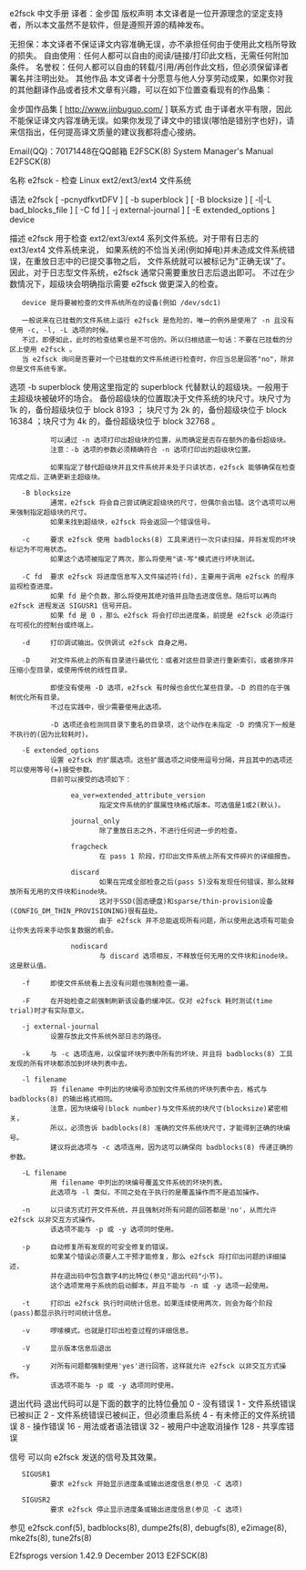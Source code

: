 e2fsck 中文手册
译者：金步国
版权声明
本文译者是一位开源理念的坚定支持者，所以本文虽然不是软件，但是遵照开源的精神发布。

无担保：本文译者不保证译文内容准确无误，亦不承担任何由于使用此文档所导致的损失。
自由使用：任何人都可以自由的阅读/链接/打印此文档，无需任何附加条件。
名誉权：任何人都可以自由的转载/引用/再创作此文档，但必须保留译者署名并注明出处。
其他作品
本文译者十分愿意与他人分享劳动成果，如果你对我的其他翻译作品或者技术文章有兴趣，可以在如下位置查看现有的作品集：

金步国作品集 [ http://www.jinbuguo.com/ ]
联系方式
由于译者水平有限，因此不能保证译文内容准确无误。如果你发现了译文中的错误(哪怕是错别字也好)，请来信指出，任何提高译文质量的建议我都将虚心接纳。

Email(QQ)：70171448在QQ邮箱
E2FSCK(8)                                  System Manager's Manual                                 E2FSCK(8)

名称
       e2fsck - 检查 Linux ext2/ext3/ext4 文件系统

语法
       e2fsck  [ -pcnydfkvtDFV ] [ -b superblock ] [ -B blocksize ] [ -l|-L bad_blocks_file ]
               [ -C fd ] [ -j external-journal ] [ -E extended_options ]  device

描述
       e2fsck 用于检查 ext2/ext3/ext4 系列文件系统。对于带有日志的 ext3/ext4 文件系统来说，
       如果系统的不恰当关闭(例如掉电)并未造成文件系统错误，在重放日志中的已提交事物之后，
       文件系统就可以被标记为"正确无误"了。因此，对于日志型文件系统，e2fsck 通常只需要重放日志后退出即可。
       不过在少数情况下，超级块会明确指示需要 e2fsck 做更深入的检查。

       device 是将要被检查的文件系统所在的设备(例如 /dev/sdc1)

       一般说来在已挂载的文件系统上运行 e2fsck 是危险的，唯一的例外是使用了 -n 且没有使用 -c, -l, -L 选项的时候。
       不过，即便如此，此时的检查结果也是不可信的。所以归根结底一句话：不要在已挂载的分区上使用 e2fsck 。
       当 e2fsck 询问是否要对一个已挂载的文件系统进行检查时，你应当总是回答"no"，除非你是文件系统专家。

选项
       -b superblock
              使用这里指定的 superblock 代替默认的超级块。一般用于主超级块被破坏的场合。
              备份超级块的位置取决于文件系统的块尺寸。块尺寸为 1k 的，备份超级块位于 block 8193 ；
              块尺寸为 2k 的，备份超级块位于 block 16384 ；块尺寸为 4k 的，备份超级块位于 block 32768 。

              可以通过 -n 选项打印出超级块的位置，从而确定是否存在额外的备份超级块。
              注意：-b 选项的参数必须精确符合 -n 选项打印出的超级块位置。

              如果指定了替代超级块并且文件系统并未处于只读状态，e2fsck 能够确保在检查完成之后，正确更新主超级块。

       -B blocksize
              通常，e2fsck 将会自己尝试确定超级块的尺寸，但偶尔会出错。这个选项可以用来强制指定超级块的尺寸。
              如果未找到超级块，e2fsck 将会返回一个错误信号。

       -c     要求 e2fsck 使用 badblocks(8) 工具来进行一次只读扫描，并将发现的坏块标记为不可用状态。
              如果这个选项被指定了两次，那么将使用"读-写"模式进行坏块测试。

       -C fd  要求 e2fsck 将进度信息写入文件描述符(fd)，主要用于调用 e2fsck 的程序监视检查进度。
              如果 fd 是个负数，那么将使用其绝对值并且隐去进度信息。随后可以再向 e2fsck 进程发送 SIGUSR1 信号开启。
              如果 fd 是 0 ，那么 e2fsck 将会打印出进度条，前提是 e2fsck 必须运行在可视化的控制台或终端上。

       -d     打印调试输出。仅供调试 e2fsck 自身之用。

       -D     对文件系统上的所有目录进行最优化：或者对这些目录进行重新索引，或者排序并压缩小型目录，或使用传统的线性目录。

              即使没有使用 -D 选项，e2fsck 有时候也会优化某些目录。-D 的目的在于强制优化所有目录。
              不过在实践中，很少需要使用此选项。

              -D 选项还会检测同目录下重名的目录项，这个动作在未指定 -D 的情况下一般是不执行的(因为比较耗时)。

       -E extended_options
              设置 e2fsck 的扩展选项。这些扩展选项之间使用逗号分隔，并且其中的选项还可以使用等号(=)接受参数。
              目前可以接受的选项如下：

                   ea_ver=extended_attribute_version
                          指定文件系统的扩展属性块格式版本。可选值是1或2(默认)。

                   journal_only
                          除了重放日志之外，不进行任何进一步的检查。

                   fragcheck
                          在 pass 1 阶段，打印出文件系统上所有文件碎片的详细报告。

                   discard
                          如果在完成全部检查之后(pass 5)没有发现任何错误，那么就释放所有无用的文件块和inode块。
                          这对于SSD(固态硬盘)和sparse/thin-provision设备(CONFIG_DM_THIN_PROVISIONING)很有益处。
                          由于 e2fsck 并不总能返现所有问题，所以使用此选项有可能会让你失去将来手动恢复数据的机会。

                   nodiscard
                          与 discard 选项相反，不释放任何无用的文件块和inode块。这是默认值。

       -f     即使文件系统看上去没有问题也强制检查一遍。

       -F     在开始检查之前强制刷新该设备的缓冲区。仅对 e2fsck 耗时测试(time trial)时才有实际意义。

       -j external-journal
              设置存放此文件系统外部日志的路径。

       -k     与 -c 选项连用，以保留坏块列表中所有的坏块，并且将 badblocks(8) 工具发现的所有坏块都添加到坏块列表中去。

       -l filename
              将 filename 中列出的块编号添加到文件系统的坏块列表中去，格式与 badblocks(8) 的输出格式相同。
              注意，因为块编号(block number)与文件系统的块尺寸(blocksize)紧密相关，
              所以，必须告诉 badblocks(8) 准确的文件系统块尺寸，才能得到正确的块编号。
              建议将此选项与 -c 选项连用，因为这可以确保向 badblocks(8) 传递正确的参数。

       -L filename
              用 filename 中列出的块编号覆盖文件系统的坏块列表。
              此选项与 -l 类似，不同之处在于执行的是覆盖操作而不是追加操作。

       -n     以只读方式打开文件系统，并且强制对所有问题的回答都是'no'，从而允许 e2fsck 以非交互方式操作。
              该选项不能与 -p 或 -y 选项同时使用。

       -p     自动修复所有发现的可安全修复的错误。
              如果某个错误必须要人工干预才能修复，那么 e2fsck 将打印出问题的详细描述，
              并在退出码中包含数字4的比特位(参见"退出代码"小节)。
              这个选项常用于系统的启动脚本，并且不能与 -n 或 -y 选项一起使用。

       -t     打印出 e2fsck 执行时间统计信息。如果连续使用两次，则会为每个阶段(pass)都显示执行时间统计信息。

       -v     啰嗦模式。也就是打印出检查过程的详细信息。

       -V     显示版本信息后退出

       -y     对所有问题都强制使用'yes'进行回答，这样就允许 e2fsck 以非交互方式操作。
              该选项不能与 -p 或 -y 选项同时使用。

退出代码
       退出代码可以是下面的数字的比特位叠加
            0    - 没有错误
            1    - 文件系统错误已被纠正
            2    - 文件系统错误已被纠正，但必须重启系统
            4    - 有未修正的文件系统错误
            8    - 操作错误
            16   - 用法或者语法错误
            32   - 被用户中途取消操作
            128  - 共享库错误

信号
       可以向 e2fsck 发送的信号及其效果。

       SIGUSR1
              要求 e2fsck 开始显示进度条或输出进度信息(参见 -C 选项)

       SIGUSR2
              要求 e2fsck 停止显示进度条或输出进度信息(参见 -C 选项)

参见
       e2fsck.conf(5), badblocks(8), dumpe2fs(8), debugfs(8), e2image(8), mke2fs(8), tune2fs(8)



E2fsprogs version 1.42.9                        December 2013                                      E2FSCK(8)


